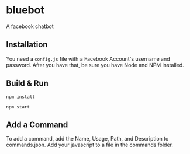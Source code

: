 # bluebot
A facebook chatbot

## Installation
You need a `config.js` file with a Facebook Account's username and password. After you have that, be sure you have Node and NPM installed. 

## Build & Run
`npm install`

`npm start`

## Add a Command
To add a command, add the Name, Usage, Path, and Description to commands.json. Add your javascript to a file in the commands folder.
